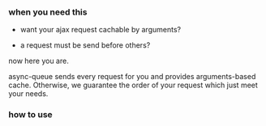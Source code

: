 ### when you need this

- want your ajax request cachable by arguments?

- a request must be send before others?

now here you are.

async-queue sends every request for you and provides arguments-based cache.
Otherwise, we guarantee the order of your request which just meet your needs.

### how to use


